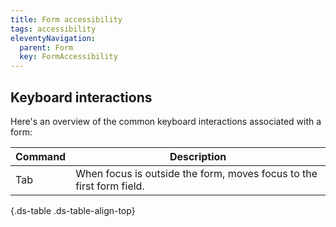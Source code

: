 ```yaml
---
title: Form accessibility
tags: accessibility
eleventyNavigation:
  parent: Form
  key: FormAccessibility
---
```


<section>

## Keyboard interactions

Here's an overview of the common keyboard interactions associated with a form:

<div class="ds-table-wrapper">

|Command|Description|
|-|-|
|Tab|When focus is outside the form, moves focus to the first form field.

{.ds-table .ds-table-align-top}

</div>

</section>
